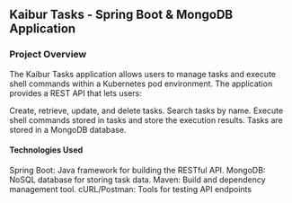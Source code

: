 <h2>Kaibur Tasks - Spring Boot & MongoDB Application</h2>

<h3>Project Overview</h3>

The Kaibur Tasks application allows users to manage tasks and execute shell commands within a Kubernetes pod environment. The application provides a REST API that lets users:

Create, retrieve, update, and delete tasks.
Search tasks by name.
Execute shell commands stored in tasks and store the execution results.
Tasks are stored in a MongoDB database.

<h4>Technologies Used</h4>

Spring Boot: Java framework for building the RESTful API.
MongoDB: NoSQL database for storing task data.
Maven: Build and dependency management tool.
cURL/Postman: Tools for testing API endpoints

